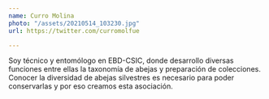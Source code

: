 ```yaml
---
name: Curro Molina
photo: "/assets/20210514_103230.jpg"
url: https://twitter.com/curromolfue

---
```

Soy técnico y entomólogo en EBD-CSIC, donde desarrollo diversas funciones entre ellas la taxonomía de abejas y preparación de colecciones. Conocer la diversidad de abejas silvestres es necesario para poder conservarlas y por eso creamos esta asociación.